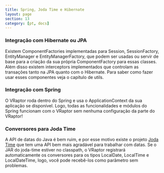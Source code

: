 ```yaml
---
title: Spring, Joda Time e Hibernate
layout: page
section: 13
category: [pt, docs]
---
```


<h3>Integração com Hibernate ou JPA</h3>

Existem ComponentFactories implementadas para Session, SessionFactory, EntityManager e EntityManagerFactory, que podem ser usadas ou servir de base para a criação da sua própria ComponentFactory para essas classes.
Além disso existem interceptors implementados que controlam as transações tanto na JPA quanto com o Hibernate. Para saber como fazer usar esses componentes veja o capítulo de utils.

<h3>Integração com Spring</h3>

O VRaptor roda dentro do Spring e usa o ApplicationContext da sua aplicação se disponível. Logo, todas as funcionalidades e módulos do Spring funcionam com o VRaptor sem nenhuma configuração da parte do VRaptor!

<h3>Conversores para Joda Time</h3>

A API de datas do Java é bem ruim, e por esse motivo existe o projeto <a href="http://joda-time.sourceforge.net/">Joda Time</a> que tem uma API bem mais agradável para trabalhar com datas. Se o JAR do joda-time estiver no classpath, o VRaptor registrará automaticamente os conversores para os tipos LocalDate, LocalTime e LocalDateTime, logo, você pode recebê-los como parâmetro sem problemas.
